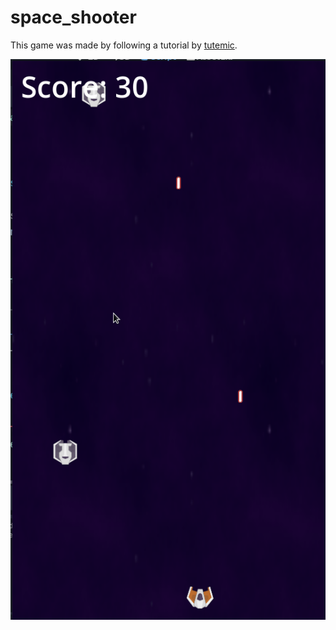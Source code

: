 # space_shooter
This game was made by following a tutorial by [tutemic](https://www.youtube.com/watch?v=Hzkr4pAoHVE). 

![GIF showing game mechanics](space_shooter_demo.gif)
